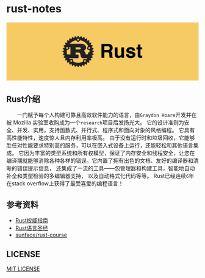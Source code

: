 # rust-notes

<div align="center">
    <img src="./asserts/logo.png">
</div>

## Rust介绍 

&emsp;&emsp;一门赋予每个人构建可靠且高效软件能力的语言，由`Graydon Hoare`开发并在被 Mozilla 实验室收购成为一个`research`项目后发扬光大。 它的设计准则为安全、并发、实用，支持函数式、并行式、程序式和面向对象的风格编程。 它具有高性能特性，速度惊人且内存利用率极高。 由于没有运行时和垃圾回收，它能够胜任对性能要求特别高的服务，可以在嵌入式设备上运行，还能轻松和其他语言集成。 它因为丰富的类型系统和所有权模型，保证了内存安全和线程安全，让您在编译期就能够消除各种各样的错误。它内置了拥有出色的文档、友好的编译器和清晰的错误提示信息， 还集成了一流的工具——包管理器和构建工具，智能地自动补全和类型检验的多编辑器支持， 以及自动格式化代码等等。 Rust已经连续`6`年在stack overflow上获得了最受喜爱的编程语言！

## 参考资料

* [Rust权威指南](https://www.bilibili.com/video/BV1hp4y1k7SV?spm_id_from=333.337.search-card.all.click)
* [Rust语言圣经](https://course.rs/into-rust.html)
* [sunface/rust-course](https://github.com/sunface/rust-course)

## LICENSE
[MIT LICENSE](./LICENSE)